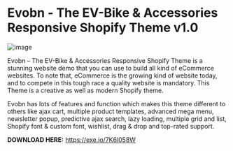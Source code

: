 # Evobn - The EV-Bike &amp; Accessories Responsive Shopify Theme v1.0
![image](https://github.com/devdealshub/Evobn-The-EV-Bike-Accessories-Responsive-Shopify-Theme-v1.0/assets/172944039/f0f8c360-e814-4027-bf66-e6d572a9eb4e)

Evobn – The EV-Bike & Accessories Responsive Shopify Theme is a stunning website demo that you can use to build all kind of eCommerce websites. To note that, eCommerce is the growing kind of website today, and to compete in this tough race a quality website is mandatory. This Theme is a creative as well as modern Shopify theme.

Evobn has lots of features and function which makes this theme different to others like ajax cart, multiple product templates, advanced mega menu, newsletter popup, predictive ajax search, lazy loading, multiple grid and list, Shopify font & custom font, wishlist, drag & drop and top-rated support.

**DOWNLOAD HERE:** https://exe.io/7K6l058W 

